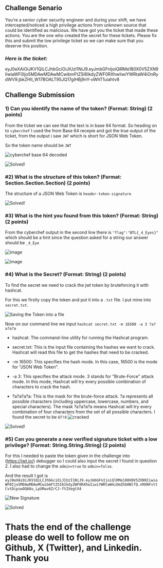## Challenge Senario
You’re a senior cyber security engineer and during your shift, we have intercepted/noticed a high privilege actions from unknown source that could be identified as malicious. We have got you the ticket that made these actions.
You are the one who created the secret for these tickets. Please fix this and submit the low privilege ticket so we can make sure that you deserve this position.

### ***Here is the ticket:***

eyJ0eXAiOiJKV1QiLCJhbGciOiJIUzI1NiJ9.eyJmbGFnIjoiQlRMe180X0V5ZXN9IiwiaWF0Ijo5MDAwMDAwMCwibmFtZSI6IkdyZWF0RXhwIiwiYWRtaW4iOnRydWV9.jbkZHll_W17BOALT95JQ17glHBj9nY-oWhT1uiahtv8 

## Challenge Submission
### **1) Can you identify the name of the token? (Format: String) (2 points)**

From the ticket we can see that the text is in base 64 format.
So heading on to `cyberchef` I used the from Base 64 recepie and got the true output of the ticket, from the output i saw `JWT` which is short for JSON Web Token.

So the token name should be `JWT`

![cyberchef base 64 decoded](https://github.com/user-attachments/assets/8a9650cc-4a55-4e97-b5f9-e608efddb74d)

![Solved!](https://github.com/user-attachments/assets/8e6df22e-8cad-4e8f-9b25-4ea0189a145f)


### **#2) What is the structure of this token? (Format: Section.Section.Section) (2 points)**

The structure of a JSON Web Token is `header-token-signature`

![Solved!](https://github.com/user-attachments/assets/8e6df22e-8cad-4e8f-9b25-4ea0189a145f)


### **#3) What is the hint you found from this token? (Format: String) (2 points)**

From the cyberchef output in the second line there is `"flag":"BTL{_4_Eyes}"` which should be a hint since the question asked for a string our answer should be `_4_Eye`

![image](https://github.com/user-attachments/assets/c9215a0a-886d-4b2a-a45f-014268536b31)

![image](https://github.com/user-attachments/assets/c61c7afe-c9de-4725-a8c8-41202d85f4c3)


### **#4) What is the Secret? (Format: String) (2 points)**

To find the secret we need to crack the jwt token by bruteforcing it with hashcat.

For this we firstly copy the token and put it into a `.txt` file. I put mine into `secret.txt`.

![Saving the Token into a file](https://github.com/user-attachments/assets/935b10b3-9b6e-4924-bc37-dad965ce2bad)

Now on our command line we input `hashcat secret.txt -m 16500 -a 3 ?a?a?a?a`

- hashcat: The command-line utility for running the Hashcat program.
  
- secret.txt: This is the input file containing the hashes we want to crack. Hashcat will read this file to get the hashes that need to be cracked.

- -m 16500: This specifies the hash mode. In this case, 16500 is the mode for "JSON Web Token". 
  
- -a 3: This specifies the attack mode. 3 stands for "Brute-Force" attack mode. In this mode, Hashcat will try every possible combination of characters to crack the hash.
  
- ?a?a?a?a: This is the mask for the brute-force attack. ?a represents all possible characters (including uppercase, lowercase, numbers, and special characters). The mask ?a?a?a?a means Hashcat will try every combination of four characters from the set of all possible characters.
I found the secret to be `bT!0`
![cracked](https://github.com/user-attachments/assets/222ca7f0-9097-4162-b1b9-9ec518775c0f)

![Solved!](https://github.com/user-attachments/assets/85038081-ad4a-4303-9c6e-0a4b84cf87c5)


### **#5) Can you generate a new verified signature ticket with a low privilege? (Format: String.String.String) (2 points)**

For this I needed to paste the token given in the challenge into (https://jwt.io/) debugger so I could also input the secret I found in question 2. I also had to change the `admin=true` to `admin=false`.

And the result I got is `eyJ0eXAiOiJKV1QiLCJhbGciOiJIUzI1NiJ9.eyJmbGFnIjoiQlRMe180X0V5ZXN9IiwiaWF0Ijo5MDAwMDAwMCwibmFtZSI6IkdyZWF0RXhwIiwiYWRtaW4iOmZhbHNlfQ.nMXNFvttCvtDcpswOQA8u_LpURwv6ZrCJ-ftIXegtX4`

![New Signature](https://github.com/user-attachments/assets/70c46f10-1a32-443d-a579-af6263c80b9f)

![Solved](https://github.com/user-attachments/assets/e9b2ddbe-4108-4d32-bb52-98c8b328646f)


# Thats the end of the challenge please do well to follow me on Github, X (Twitter), and Linkedin. Thank you




